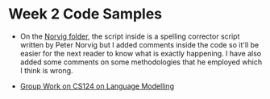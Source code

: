 # Week 2 Code Samples

* On the [Norvig folder](https://github.com/SiliconValleyInsight/svi-training-a/tree/master/code-samples/week2/Norvig), the script inside is a spelling corrector script written by Peter Norvig but I added comments inside the code so it'll be easier for the next reader to know what is exactly happening. I have also added some comments on some methodologies that he employed which I think is wrong.

* [Group Work on CS124 on Language Modelling](https://github.com/SiliconValleyInsight/svi-training-a/blob/master/code-samples/week2/CS124%20Group%20Work%20on%20Language%20Modeling.md)
